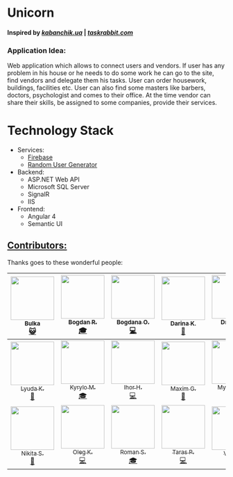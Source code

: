 # Unicorn
#### Inspired by [***kabanchik.ua***](https://kabanchik.ua) | [***taskrabbit.com***](https://www.taskrabbit.com)

### Application Idea:
Web application which allows to connect users and vendors. If user has any problem in his house or he needs to do some work he can go to the site, find vendors and delegate them his tasks. User can order housework, buildings, facilities etc. User can also find some masters like barbers, doctors, psychologist and comes to their office. At the time vendor can share their skills, be assigned to some companies, provide their services.

# Technology Stack
* Services:
  * [Firebase](https://firebase.google.com)
  * [Random User Generator](https://randomuser.me/)
* Backend:
  * ASP.NET Web API
  * Microsoft SQL Server
  * SignalR
  * IIS
* Frontend:
  * Angular 4
  * Semantic UI


## [Contributors:](#contributors)




Thanks goes to these wonderful people:



| [<img src="https://i.imgur.com/hiPsa4G.jpg" width="100px;"/><br /><sub>Bulka</sub>](#contributors)<br /> [😺](#contributors "Evil Cat") | [<img src="https://avatars1.githubusercontent.com/u/1884013?v=4" width="100px;"/><br /><sub>Bogdan R.</sub>](https://github.com/BogdanRusinka)<br />[🎓](#contributors "Lecturer") | [<img src="https://avatars3.githubusercontent.com/u/26144407?v=4" width="100px;"/><br /><sub>Bogdana O.</sub>](https://github.com/BogdanaOst)<br /> [💻](#contributors "Developer") | [<img src="https://ca.slack-edge.com/T63EHP078-U62ME9552-5377dc0347bd-512" width="100px;"/><br /><sub>Darina K.</sub>](#contributors)<br /> [🌈](#contributors "Head of BSA") | [<img src="https://avatars1.githubusercontent.com/u/1922618?v=4" width="100px;"/><br /><sub>Dmitrij B.</sub>](https://github.com/DmitrijDN)<br />[🎓](#contributors "Lecturer") | [<img src="https://avatars0.githubusercontent.com/u/12035723?v=4" width="100px;"/><br /><sub>Eduard D.</sub>](https://github.com/EdikDolynskyi)<br /> [🎓](#contributors "Lecturer") | [<img src="https://ca.slack-edge.com/T63EHP078-U63GZ9KFH-47a63750e22d-512" width="100px;"/><br /><sub>Kateryna S.</sub>](#contributors)<br />[🌈](#contributors "COO Binary Studio") |
| :---: | :---: | :---: | :---: | :---: | :---: | :---: |
| [<img src="https://ca.slack-edge.com/T63EHP078-U6VJS8D0F-bca7eab6ad4e-512" width="100px;"/><br /><sub>Lyuda K.</sub>](#contributors)<br />[🌈](#contributors "HRM @ Binary Studio") | [<img src="https://avatars1.githubusercontent.com/u/1252396?v=4" width="100px;"/><br /><sub>Kyrylo M.</sub>](https://github.com/kirmir)<br />[🎓](#contributors "Lecturer") | [<img src="https://avatars3.githubusercontent.com/u/14141522?v=4" width="100px;"/><br /><sub>Ihor H.</sub>](https://github.com/Cigeon)<br />[💻](#contributors "Developer") | [<img src="https://avatars3.githubusercontent.com/u/5022947?v=4" width="100px;"/><br /><sub>Maxim G.</sub>](https://github.com/definetux)<br />[👑](#contributors "Lecturer & Coach") | [<img src="https://avatars3.githubusercontent.com/u/11717858?v=4" width="100px;"/><br /><sub>Myroslav D.</sub>](https://github.com/muroslavko)<br />[🎓](#contributors "Lecturer") | [<img src="https://avatars0.githubusercontent.com/u/14879057?v=4&s=460" width="100px;"/><br /><sub>Nikita K.</sub>](https://github.com/EclipticaSonos)<br />[🔍](#contributors "Tester") | [<img src="https://ca.slack-edge.com/T63EHP078-U6213V1SL-140f4b1908b1-512" width="100px;"/><br /><sub>Nikita P.</sub>](https://github.com/Potapy4)<br />[💻](#contributors "Developer") |
| [<img src="https://avatars1.githubusercontent.com/u/1871054?v=4" width="100px;"/><br /><sub>Nikita S.</sub>](https://github.com/msemenistyi)<br />[🌈](#contributors "Lecturer & Tech Lead") | [<img src="https://ca.slack-edge.com/T63EHP078-U62UA76KD-990fabafedcb-512" width="100px;"/><br /><sub>Oleg K.</sub>](https://github.com/AndersenGans)<br />[💻](#contributors "Developer") | [<img src="https://ca.slack-edge.com/T63EHP078-U6D2QUG3H-f318e1ec4d9e-512" width="100px;"/><br /><sub>Roman S.</sub>](#contributors)<br />[🎓](#contributors "Lecturer") | [<img src="https://ca.slack-edge.com/T63EHP078-U62N1D47N-b82ae924d4e1-512" width="100px;"/><br /><sub>Taras P.</sub>](https://github.com/Taras-Parfeniuk)<br />[💻](#contributors "Developer") | [<img src="https://ca.slack-edge.com/T63EHP078-U629E0HK2-7cfa452acc7e-512" width="100px;"/><br /><sub>Vitaly I.</sub>](https://github.com/ilchenkob)<br />[👑](#contributors "Lecturer & Coach") | [<img src="https://avatars0.githubusercontent.com/u/10290626?v=4" width="100px;"/><br /><sub>Volodymyr K.</sub>](https://github.com/volodymyr-kushnir)<br />[🎓](#contributors "Lecturer") | [<img src="https://ca.slack-edge.com/T63EHP078-U6260J8D6-e656892eae4d-512" width="100px;"/><br /><sub>Yuriy K.</sub>](https://github.com/Yuriy27)<br />[💻](#contributors "Developer") |
